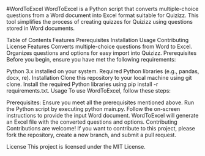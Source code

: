 #WordToExcel
WordToExcel is a Python script that converts multiple-choice questions from a Word document into Excel format suitable for Quizizz. This tool simplifies the process of creating quizzes for Quizizz using questions stored in Word documents.

Table of Contents
Features
Prerequisites
Installation
Usage
Contributing
License
Features
Converts multiple-choice questions from Word to Excel.
Organizes questions and options for easy import into Quizizz.
Prerequisites
Before you begin, ensure you have met the following requirements:

Python 3.x installed on your system.
Required Python libraries (e.g., pandas, docx, re).
Installation
Clone this repository to your local machine using git clone.
Install the required Python libraries using pip install -r requirements.txt.
Usage
To use WordToExcel, follow these steps:

Prerequisites: Ensure you meet all the prerequisites mentioned above.
Run the Python script by executing python main.py.
Follow the on-screen instructions to provide the input Word document.
WordToExcel will generate an Excel file with the converted questions and options.
Contributing
Contributions are welcome! If you want to contribute to this project, please fork the repository, create a new branch, and submit a pull request.

License
This project is licensed under the MIT License.
